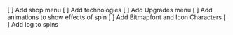 [ ] Add shop menu
[ ] Add technologies
[ ] Add Upgrades menu
[ ] Add animations to show effects of spin
[ ] Add Bitmapfont and Icon Characters
[ ] Add log to spins

